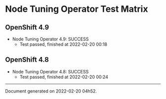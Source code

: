
Node Tuning Operator Test Matrix
================================

OpenShift 4.9
-------------



* Node Tuning Operator 4.9: SUCCESS
  - Test passed, finished at 2022-02-20 00:18

OpenShift 4.8
-------------



* Node Tuning Operator 4.8: SUCCESS
  - Test passed, finished at 2022-02-20 00:24

---
Document generated on 2022-02-20 04h52.
